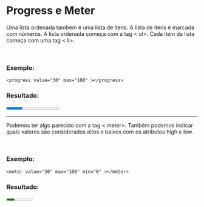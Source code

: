 <h1>Progress e Meter</h1>
<p>Uma lista ordenada também é uma lista de itens. A lista de itens é marcada com números.
A lista ordenada começa com a tag < ol>. Cada item da lista começa com uma tag < li>.</p>
<br/>
<p>
<h3>Exemplo:</h3>

    <progress value="30" max="100" ></progress>

<h3>Resultado:</h3>
<progress value="30" max="100" ></progress>
</p>
<hr/>
<p>
Podemos ter algo parecido com a tag < meter>. Também podemos indicar quais valores são considerados altos e baixos com os atributos high e low.
</p>
<br/>
<p>
<h3>Exemplo:</h3>

    <meter value="30" max="100" min="0" ></meter>
<h3>Resultado:</h3>
<meter value="30" max="100" min="0" ></meter>
</p>